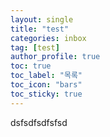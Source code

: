 ```yaml
---
layout: single
title: "test"
categories: inbox
tag: [test]
author_profile: true
toc: true
toc_label: "목록"
toc_icon: "bars"
toc_sticky: true
---
```


dsfsdfsdfsfsd